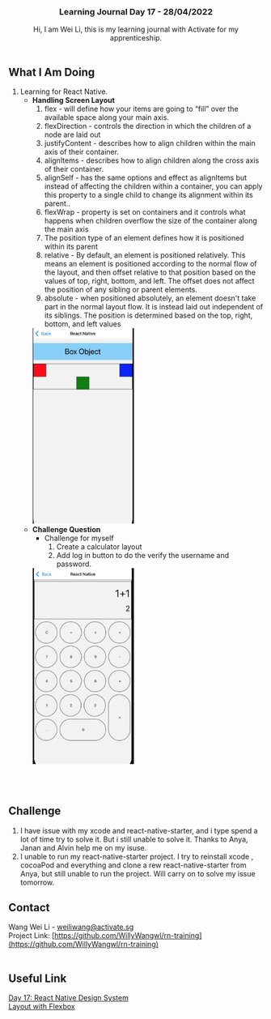 <br />
<div align="center">

  <h3 align="center">Learning Journal Day 17 - 28/04/2022</h3>

  <p align="center">
    Hi, I am Wei Li, this is my learning journal with Activate for my apprenticeship. 
    <br /><br />
  </p>
</div>

<!-- What I Am Doing -->

## What I Am Doing

<oL>
  <li>    
    Learning for React Native.
    <ul>
        <li>
            <b>Handling Screen Layout</b> <br />
             <ol>
                <li>flex - will define how your items are going to “fill” over the available space along your main axis.</li>
                <li>flexDirection -  controls the direction in which the children of a node are laid out </li>
                <li>justifyContent - describes how to align children within the main axis of their container. </li>
                <li>alignItems - describes how to align children along the cross axis of their container.</li>
                <li>alignSelf - has the same options and effect as alignItems but instead of affecting the children within a container, you can apply this property to a single child to change its alignment within its parent..</li>
                <li>flexWrap - property is set on containers and it controls what happens when children overflow the size of the container along the main axis</li>
                <li>The position type of an element defines how it is positioned within its parent</li>
                <li>relative - By default, an element is positioned relatively. This means an element is positioned according to the normal flow of the layout, and then offset relative to that position based on the values of top, right, bottom, and left. The offset does not affect the position of any sibling or parent elements. </li>
                <li>absolute - when positioned absolutely, an element doesn't take part in the normal layout flow. It is instead laid out independent of its siblings. The position is determined based on the top, right, bottom, and left values</li>
            </ol>
            <img src="./img/28Apr1.jpg" width="200"/><br />
        </li>
        <li>
            <b>Challenge Question</b> <br />
            <ul>
                <li>Challenge for myself
                    <ol>
                        <li>Create a calculator layout</li>
                        <li>Add log in button to do the verify the username and password. </li>
                    </ol>
                </li>
            </ul>
           <img src="./img/28Apr2.jpg" width="200"/><br />
        </li>
    </ul>
    </li>

</ol>
<br /><br />

<!-- Challenge -->

## Challenge

1. I have issue with my xcode and react-native-starter, and i type spend a lot of time try to solve it. But i still unable to solve it. Thanks to Anya, Janan and Alvin help me on my isuse.
2. I unable to run my react-native-starter project. I try to reinstall xcode , cocoaPod and everything and clone a rew react-native-starter from Anya, but still unable to run the project. Will carry on to solve my issue tomorrow.
   <br />


<!-- CONTACT -->

## Contact

Wang Wei Li - weiliwang@activate.sg<br />
Project Link: [https://github.com/WillyWangwl/rn-training](https://github.com/WillyWangwl/rn-training)
<br /><br />

<!-- Useful Link -->

## Useful Link

[Day 17: React Native Design System](https://docs.google.com/document/d/1oqOjm59OuK4851gzJ2tOMHdC5G2OcKV067PUKadJjho/edit#heading=h.sjc7nb6il2di)<br />
[Layout with Flexbox](https://reactnative.dev/docs/flexbox)<br />

